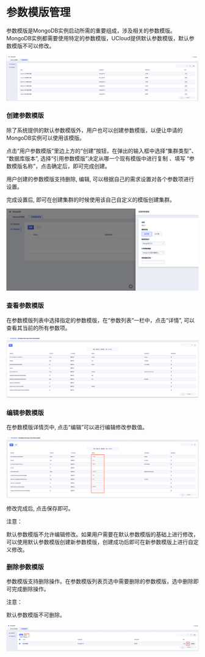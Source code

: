 

# 参数模版管理

参数模版是MongoDB实例启动所需的重要组成，涉及相关的参数模版。MongoDB实例都需要使用特定的参数模版，UCloud提供默认参数模版，默认参数模版不可以修改。

![image](/images/guide/config_template_list.png)

### 创建参数模版

除了系统提供的默认参数模版外，用户也可以创建参数模版，以便让申请的MongoDB实例可以使用该模版。

点击“用户参数模版”里边上方的“创建”按钮，在弹出的输入框中选择“集群类型”、 “数据库版本”, 选择“引用参数模版”决定从哪一个现有模版中进行复制 、填写 “参数模版名称”，点击确定后，即可完成创建。

用户创建的参数模版支持删除, 编辑, 可以根据自己的需求设置对各个参数项进行设置。

完成设置后, 即可在创建集群的时候使用该自己自定义的模版创建集群。

![image](/images/guide/config_template_create.png)

### 查看参数模版

在参数模版列表中选择指定的参数模版，在“参数列表”一栏中，点击“详情”, 可以查看其当前的所有参数项。

![image](/images/guide/config_template_view.png)

### 编辑参数模版

在参数模版详情页中, 点击“编辑”可以进行编辑修改参数值。

![image](/images/guide/config_template_edit.png)

修改完成后, 点击保存即可。

注意：

默认参数模版不允许编辑修改。如果用户需要在默认参数模版的基础上进行修改，可以使用默认参数模版创建新参数模版，创建成功后即可在新参数模版上进行自定义修改。

### 删除参数模版

参数模版支持删除操作。在参数模版列表页选中需要删除的参数模版，选中删除即可完成删除操作。

注意：

默认参数模版不可删除。

![image](/images/guide/config_template_delete.png)
